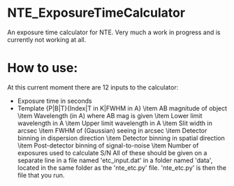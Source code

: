 # NTE_ExposureTimeCalculator
An exposure time calculator for NTE.
Very much a work in progress and is currently not working at all.
# How to use:
At this current moment there are 12 inputs to the calculator:
* Exposure time in seconds
* Template {P|B|T}{Index|T in K|FWHM in A}
    \item AB magnitude of object
    \item Wavelength (in A) where AB mag is given
    \item Lower limit wavelength in A
    \item Upper limit wavelength in A
    \item Slit width in arcsec
    \item FWHM of (Gaussian) seeing in arcsec
    \item Detector binning in dispersion direction
    \item Detector binning in spatial direction
    \item Post-detector binning of signal-to-noise
    \item Number of exposures used to calculate S/N
All of these should be given on a separate line in a file named 'etc\_input.dat' in a folder named 'data', located in the same folder as the 'nte\_etc.py' file. 'nte\_etc.py' is then the file that you run.
